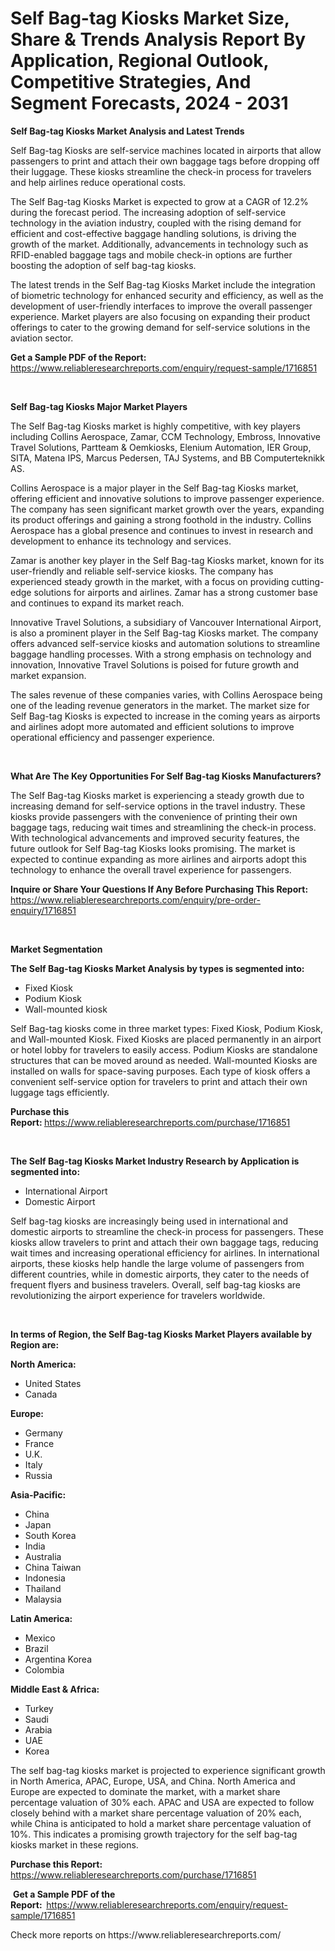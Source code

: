 <p><h1>Self Bag-tag Kiosks Market Size, Share & Trends Analysis Report By Application, Regional Outlook, Competitive Strategies, And Segment Forecasts, 2024 - 2031</h1></p><p><strong>Self Bag-tag Kiosks Market Analysis and Latest Trends</strong></p>
<p><p>Self Bag-tag Kiosks are self-service machines located in airports that allow passengers to print and attach their own baggage tags before dropping off their luggage. These kiosks streamline the check-in process for travelers and help airlines reduce operational costs.</p><p>The Self Bag-tag Kiosks Market is expected to grow at a CAGR of 12.2% during the forecast period. The increasing adoption of self-service technology in the aviation industry, coupled with the rising demand for efficient and cost-effective baggage handling solutions, is driving the growth of the market. Additionally, advancements in technology such as RFID-enabled baggage tags and mobile check-in options are further boosting the adoption of self bag-tag kiosks.</p><p>The latest trends in the Self Bag-tag Kiosks Market include the integration of biometric technology for enhanced security and efficiency, as well as the development of user-friendly interfaces to improve the overall passenger experience. Market players are also focusing on expanding their product offerings to cater to the growing demand for self-service solutions in the aviation sector.</p></p>
<p><strong>Get a Sample PDF of the Report:&nbsp;</strong> <a href="https://www.reliableresearchreports.com/enquiry/request-sample/1716851">https://www.reliableresearchreports.com/enquiry/request-sample/1716851</a></p>
<p>&nbsp;</p>
<p><strong>Self Bag-tag Kiosks Major Market Players</strong></p>
<p><p>The Self Bag-tag Kiosks market is highly competitive, with key players including Collins Aerospace, Zamar, CCM Technology, Embross, Innovative Travel Solutions, Partteam & Oemkiosks, Elenium Automation, IER Group, SITA, Matena IPS, Marcus Pedersen, TAJ Systems, and BB Computerteknikk AS.</p><p>Collins Aerospace is a major player in the Self Bag-tag Kiosks market, offering efficient and innovative solutions to improve passenger experience. The company has seen significant market growth over the years, expanding its product offerings and gaining a strong foothold in the industry. Collins Aerospace has a global presence and continues to invest in research and development to enhance its technology and services.</p><p>Zamar is another key player in the Self Bag-tag Kiosks market, known for its user-friendly and reliable self-service kiosks. The company has experienced steady growth in the market, with a focus on providing cutting-edge solutions for airports and airlines. Zamar has a strong customer base and continues to expand its market reach.</p><p>Innovative Travel Solutions, a subsidiary of Vancouver International Airport, is also a prominent player in the Self Bag-tag Kiosks market. The company offers advanced self-service kiosks and automation solutions to streamline baggage handling processes. With a strong emphasis on technology and innovation, Innovative Travel Solutions is poised for future growth and market expansion.</p><p>The sales revenue of these companies varies, with Collins Aerospace being one of the leading revenue generators in the market. The market size for Self Bag-tag Kiosks is expected to increase in the coming years as airports and airlines adopt more automated and efficient solutions to improve operational efficiency and passenger experience.</p></p>
<p>&nbsp;</p>
<p><strong>What Are The Key Opportunities For Self Bag-tag Kiosks Manufacturers?</strong></p>
<p><p>The Self Bag-tag Kiosks market is experiencing a steady growth due to increasing demand for self-service options in the travel industry. These kiosks provide passengers with the convenience of printing their own baggage tags, reducing wait times and streamlining the check-in process. With technological advancements and improved security features, the future outlook for Self Bag-tag Kiosks looks promising. The market is expected to continue expanding as more airlines and airports adopt this technology to enhance the overall travel experience for passengers.</p></p>
<p><strong>Inquire or Share Your Questions If Any Before Purchasing This Report:</strong> <a href="https://www.reliableresearchreports.com/enquiry/pre-order-enquiry/1716851">https://www.reliableresearchreports.com/enquiry/pre-order-enquiry/1716851</a></p>
<p>&nbsp;</p>
<p><strong>Market Segmentation</strong></p>
<p><strong>The Self Bag-tag Kiosks Market Analysis by types is segmented into:</strong></p>
<p><ul><li>Fixed Kiosk</li><li>Podium Kiosk</li><li>Wall-mounted kiosk</li></ul></p>
<p><p>Self Bag-tag kiosks come in three market types: Fixed Kiosk, Podium Kiosk, and Wall-mounted Kiosk. Fixed Kiosks are placed permanently in an airport or hotel lobby for travelers to easily access. Podium Kiosks are standalone structures that can be moved around as needed. Wall-mounted Kiosks are installed on walls for space-saving purposes. Each type of kiosk offers a convenient self-service option for travelers to print and attach their own luggage tags efficiently.</p></p>
<p><strong>Purchase this Report:&nbsp;</strong><a href="https://www.reliableresearchreports.com/purchase/1716851">https://www.reliableresearchreports.com/purchase/1716851</a></p>
<p>&nbsp;</p>
<p><strong>The Self Bag-tag Kiosks Market Industry Research by Application is segmented into:</strong></p>
<p><ul><li>International Airport</li><li>Domestic Airport</li></ul></p>
<p><p>Self bag-tag kiosks are increasingly being used in international and domestic airports to streamline the check-in process for passengers. These kiosks allow travelers to print and attach their own baggage tags, reducing wait times and increasing operational efficiency for airlines. In international airports, these kiosks help handle the large volume of passengers from different countries, while in domestic airports, they cater to the needs of frequent flyers and business travelers. Overall, self bag-tag kiosks are revolutionizing the airport experience for travelers worldwide.</p></p>
<p>&nbsp;</p>
<p><strong>In terms of Region, the Self Bag-tag Kiosks Market Players available by Region are:</strong></p>
<p>
    <p> <strong> North America: </strong>
        <ul>
            <li>United States</li>
            <li>Canada</li>
        </ul>
        </p> 
    <p> <strong> Europe: </strong>
        <ul>
            <li>Germany</li>
            <li>France</li>
            <li>U.K.</li>
            <li>Italy</li>
            <li>Russia</li>
        </ul>
        </p> 
    <p> <strong> Asia-Pacific: </strong>
        <ul>
            <li>China</li>
            <li>Japan</li>
            <li>South Korea</li>
            <li>India</li>
            <li>Australia</li>
            <li>China Taiwan</li>
            <li>Indonesia</li>
            <li>Thailand</li>
            <li>Malaysia</li>
        </ul>
        </p> 
    <p> <strong> Latin America: </strong>
        <ul>
            <li>Mexico</li>
            <li>Brazil</li>
            <li>Argentina Korea</li>
            <li>Colombia</li>
        </ul>
        </p> 
    <p> <strong> Middle East & Africa: </strong>
        <ul>
            <li>Turkey</li>
            <li>Saudi</li>
            <li>Arabia</li>
            <li>UAE</li>
            <li>Korea</li>
        </ul>
    </p>
    </p>
<p><p>The self bag-tag kiosks market is projected to experience significant growth in North America, APAC, Europe, USA, and China. North America and Europe are expected to dominate the market, with a market share percentage valuation of 30% each. APAC and USA are expected to follow closely behind with a market share percentage valuation of 20% each, while China is anticipated to hold a market share percentage valuation of 10%. This indicates a promising growth trajectory for the self bag-tag kiosks market in these regions.</p></p>
<p><strong>Purchase this Report: </strong><a href="https://www.reliableresearchreports.com/purchase/1716851">https://www.reliableresearchreports.com/purchase/1716851</a></p>
<p>&nbsp;<strong>Get a Sample PDF of the Report:&nbsp;&nbsp;</strong><a href="https://www.reliableresearchreports.com/enquiry/request-sample/1716851">https://www.reliableresearchreports.com/enquiry/request-sample/1716851</a></p>
<p><strong></strong></p>
<p>Check more reports on https://www.reliableresearchreports.com/</p>